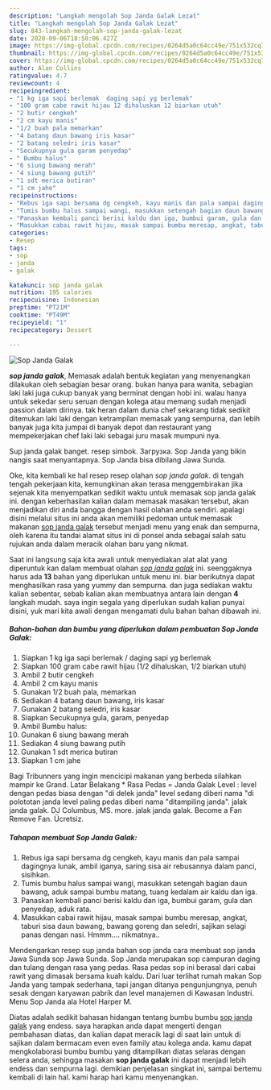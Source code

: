 ```yaml
---
description: "Langkah mengolah Sop Janda Galak Lezat"
title: "Langkah mengolah Sop Janda Galak Lezat"
slug: 843-langkah-mengolah-sop-janda-galak-lezat
date: 2020-09-06T18:50:06.427Z
image: https://img-global.cpcdn.com/recipes/0264d5a0c64cc49e/751x532cq70/sop-janda-galak-foto-resep-utama.jpg
thumbnail: https://img-global.cpcdn.com/recipes/0264d5a0c64cc49e/751x532cq70/sop-janda-galak-foto-resep-utama.jpg
cover: https://img-global.cpcdn.com/recipes/0264d5a0c64cc49e/751x532cq70/sop-janda-galak-foto-resep-utama.jpg
author: Alan Collins
ratingvalue: 4.7
reviewcount: 4
recipeingredient:
- "1 kg iga sapi berlemak  daging sapi yg berlemak"
- "100 gram cabe rawit hijau 12 dihaluskan 12 biarkan utuh"
- "2 butir cengkeh"
- "2 cm kayu manis"
- "1/2 buah pala memarkan"
- "4 batang daun bawang iris kasar"
- "2 batang seledri iris kasar"
- "Secukupnya gula garam penyedap"
- " Bumbu halus"
- "6 siung bawang merah"
- "4 siung bawang putih"
- "1 sdt merica butiran"
- "1 cm jahe"
recipeinstructions:
- "Rebus iga sapi bersama dg cengkeh, kayu manis dan pala sampai dagingnya lunak, ambil iganya, saring sisa air rebusannya dalam panci, sisihkan."
- "Tumis bumbu halus sampai wangi, masukkan setengah bagian daun bawang, aduk sampai bumbu matang, tuang kedalam air kaldu dan iga."
- "Panaskan kembali panci berisi kaldu dan iga, bumbui garam, gula dan penyedap, aduk rata."
- "Masukkan cabai rawit hijau, masak sampai bumbu meresap, angkat, taburi sisa daun bawang, bawang goreng dan seledri, sajikan selagi panas dengan nasi. Hmmm.... nikmatnya.."
categories:
- Resep
tags:
- sop
- janda
- galak

katakunci: sop janda galak 
nutrition: 195 calories
recipecuisine: Indonesian
preptime: "PT21M"
cooktime: "PT49M"
recipeyield: "1"
recipecategory: Dessert

---
```



![Sop Janda Galak](https://img-global.cpcdn.com/recipes/0264d5a0c64cc49e/751x532cq70/sop-janda-galak-foto-resep-utama.jpg)

<b><i>sop janda galak</i></b>, Memasak adalah bentuk kegiatan yang menyenangkan dilakukan oleh sebagian besar orang. bukan hanya para wanita, sebagian laki laki juga cukup banyak yang berminat dengan hobi ini. walau hanya untuk sekedar seru seruan dengan kolega atau memang sudah menjadi passion dalam dirinya. tak heran dalam dunia chef sekarang tidak sedikit ditemukan laki laki dengan ketrampilan memasak yang sempurna, dan lebih banyak juga kita jumpai di banyak depot dan restaurant yang mempekerjakan chef laki laki sebagai juru masak mumpuni nya.

Sup janda galak banget. resep simbok. Загрузка. Sop Janda yang bikin nangis saat menyantapnya. Sop Janda bisa dibilang Jawa Sunda.

Oke, kita kembali ke hal resep resep olahan <i>sop janda galak</i>. di tengah tengah pekerjaan kita, kemungkinan akan terasa menggembirakan jika sejenak kita menyempatkan sedikit waktu untuk memasak sop janda galak ini. dengan keberhasilan kalian dalam memasak masakan tersebut, akan menjadikan diri anda bangga dengan hasil olahan anda sendiri. apalagi disini melalui situs ini anda akan memiliki pedoman untuk memasak makanan <u>sop janda galak</u> tersebut menjadi menu yang enak dan sempurna, oleh karena itu tandai alamat situs ini di ponsel anda sebagai salah satu rujukan anda dalam meracik olahan baru yang nikmat.


Saat ini langsung saja kita awali untuk menyediakan alat alat yang diperuntuk kan dalam membuat olahan <u><i>sop janda galak</i></u> ini. seenggaknya harus ada <b>13</b> bahan yang diperlukan untuk menu ini. biar berikutnya dapat menghasilkan rasa yang yummy dan sempurna. dan juga sediakan waktu kalian sebentar, sebab kalian akan membuatnya antara lain dengan <b>4</b> langkah mudah. saya ingin segala yang diperlukan sudah kalian punyai disini, yuk mari kita awali dengan mengamati dulu bahan bahan dibawah ini.

<!--inarticleads1-->

##### Bahan-bahan dan bumbu yang diperlukan dalam pembuatan Sop Janda Galak:

1. Siapkan 1 kg iga sapi berlemak / daging sapi yg berlemak
1. Siapkan 100 gram cabe rawit hijau (1/2 dihaluskan, 1/2 biarkan utuh)
1. Ambil 2 butir cengkeh
1. Ambil 2 cm kayu manis
1. Gunakan 1/2 buah pala, memarkan
1. Sediakan 4 batang daun bawang, iris kasar
1. Gunakan 2 batang seledri, iris kasar
1. Siapkan Secukupnya gula, garam, penyedap
1. Ambil  Bumbu halus:
1. Gunakan 6 siung bawang merah
1. Sediakan 4 siung bawang putih
1. Gunakan 1 sdt merica butiran
1. Siapkan 1 cm jahe


Bagi Tribunners yang ingin mencicipi makanan yang berbeda silahkan mampir ke Grand. Latar Belakang * Rasa Pedas = Janda Galak Level : level dengan pedas biasa dengan &#34;di delek janda&#34; level sedang diberi nama &#34;di polototan janda level paling pedas diberi nama &#34;ditampiling janda&#34;. jalak janda galak. DJ Columbus, MS. more. jalak janda galak. Become a Fan Remove Fan. Ücretsiz. 

<!--inarticleads2-->

##### Tahapan membuat Sop Janda Galak:

1. Rebus iga sapi bersama dg cengkeh, kayu manis dan pala sampai dagingnya lunak, ambil iganya, saring sisa air rebusannya dalam panci, sisihkan.
1. Tumis bumbu halus sampai wangi, masukkan setengah bagian daun bawang, aduk sampai bumbu matang, tuang kedalam air kaldu dan iga.
1. Panaskan kembali panci berisi kaldu dan iga, bumbui garam, gula dan penyedap, aduk rata.
1. Masukkan cabai rawit hijau, masak sampai bumbu meresap, angkat, taburi sisa daun bawang, bawang goreng dan seledri, sajikan selagi panas dengan nasi. Hmmm.... nikmatnya..


Mendengarkan resep sup janda bahan sop janda cara membuat sop janda Jawa Sunda sop Jawa Sunda. Sop Janda merupakan sop campuran daging dan tulang dengan rasa yang pedas. Rasa pedas sop ini berasal dari cabai rawit yang dimasak bersama kuah kaldu. Dari luar terlihat rumah makan Sop Janda yang tampak sederhana, tapi jangan ditanya pengunjungnya, penuh sesak dengan karyawan pabrik dan level manajemen di Kawasan Industri. Menu Sop Janda ala Hotel Harper M. 

Diatas adalah sedikit bahasan hidangan tentang bumbu bumbu <u>sop janda galak</u> yang endess. saya harapkan anda dapat mengerti dengan pembahasan diatas, dan kalian dapat meracik lagi di saat lain untuk di sajikan dalam bermacam even even family atau kolega anda. kamu dapat mengkolaborasi bumbu bumbu yang ditampilkan diatas selaras dengan selera anda, sehingga masakan <b>sop janda galak</b> ini dapat menjadi lebih endess dan sempurna lagi. demikian penjelasan singkat ini, sampai bertemu kembali di lain hal. kami harap hari kamu menyenangkan.
